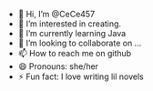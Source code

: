 - 👋 Hi, I’m @CeCe457
- 👀 I’m interested in creating.
- 🌱 I’m currently learning Java
- 💞️ I’m looking to collaborate on ...
- 📫 How to reach me on github
- 😄 Pronouns: she/her
- ⚡ Fun fact: I love writing lil novels

<!---
CeCe457/CeCe457 is a ✨ special ✨ repository because its `README.md` (this file) appears on your GitHub profile.
You can click the Preview link to take a look at your changes.
--->
